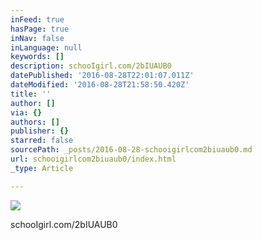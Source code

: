 ```yaml
---
inFeed: true
hasPage: true
inNav: false
inLanguage: null
keywords: []
description: schooIgirl.com/2bIUAUB0
datePublished: '2016-08-28T22:01:07.011Z'
dateModified: '2016-08-28T21:58:50.420Z'
title: ''
author: []
via: {}
authors: []
publisher: {}
starred: false
sourcePath: _posts/2016-08-28-schooigirlcom2biuaub0.md
url: schooigirlcom2biuaub0/index.html
_type: Article

---
```

![](https://the-grid-user-content.s3-us-west-2.amazonaws.com/939207b7-e7b2-4d4d-8675-b7639352c9e8.jpg)

schooIgirl.com/2bIUAUB0